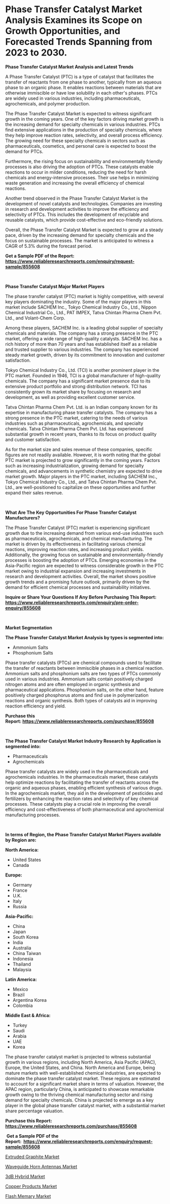 <p><h1>Phase Transfer Catalyst Market Analysis Examines its Scope on Growth Opportunities, and Forecasted Trends Spanning from 2023 to 2030.</h1></p><p><strong>Phase Transfer Catalyst Market Analysis and Latest Trends</strong></p>
<p><p>A Phase Transfer Catalyst (PTC) is a type of catalyst that facilitates the transfer of reactants from one phase to another, typically from an aqueous phase to an organic phase. It enables reactions between materials that are otherwise immiscible or have low solubility in each other's phases. PTCs are widely used in various industries, including pharmaceuticals, agrochemicals, and polymer production.</p><p>The Phase Transfer Catalyst Market is expected to witness significant growth in the coming years. One of the key factors driving market growth is the increasing demand for specialty chemicals in various industries. PTCs find extensive applications in the production of specialty chemicals, where they help improve reaction rates, selectivity, and overall process efficiency. The growing need for these specialty chemicals in sectors such as pharmaceuticals, cosmetics, and personal care is expected to boost the demand for PTCs.</p><p>Furthermore, the rising focus on sustainability and environmentally friendly processes is also driving the adoption of PTCs. These catalysts enable reactions to occur in milder conditions, reducing the need for harsh chemicals and energy-intensive processes. Their use helps in minimizing waste generation and increasing the overall efficiency of chemical reactions.</p><p>Another trend observed in the Phase Transfer Catalyst Market is the development of novel catalysts and technologies. Companies are investing in research and development activities to improve the efficiency and selectivity of PTCs. This includes the development of recyclable and reusable catalysts, which provide cost-effective and eco-friendly solutions.</p><p>Overall, the Phase Transfer Catalyst Market is expected to grow at a steady pace, driven by the increasing demand for specialty chemicals and the focus on sustainable processes. The market is anticipated to witness a CAGR of 5.3% during the forecast period.</p></p>
<p><strong>Get a Sample PDF of the Report:&nbsp; <a href="https://www.reliableresearchreports.com/enquiry/request-sample/855608">https://www.reliableresearchreports.com/enquiry/request-sample/855608</a></strong></p>
<p>&nbsp;</p>
<p><strong>Phase Transfer Catalyst Major Market Players</strong></p>
<p><p>The phase transfer catalyst (PTC) market is highly competitive, with several key players dominating the industry. Some of the major players in this market include SACHEM Inc., Tokyo Chemical Industry Co., Ltd., Nippon Chemical Industrial Co., Ltd., PAT IMPEX, Tatva Chintan Pharma Chem Pvt. Ltd., and Volant-Chem Corp.</p><p>Among these players, SACHEM Inc. is a leading global supplier of specialty chemicals and materials. The company has a strong presence in the PTC market, offering a wide range of high-quality catalysts. SACHEM Inc. has a rich history of more than 70 years and has established itself as a reliable and trusted supplier to various industries. The company has experienced steady market growth, driven by its commitment to innovation and customer satisfaction.</p><p>Tokyo Chemical Industry Co., Ltd. (TCI) is another prominent player in the PTC market. Founded in 1946, TCI is a global manufacturer of high-quality chemicals. The company has a significant market presence due to its extensive product portfolio and strong distribution network. TCI has consistently grown its market share by focusing on research and development, as well as providing excellent customer service.</p><p>Tatva Chintan Pharma Chem Pvt. Ltd. is an Indian company known for its expertise in manufacturing phase transfer catalysts. The company has a strong presence in the PTC market, catering to the needs of various industries such as pharmaceuticals, agrochemicals, and specialty chemicals. Tatva Chintan Pharma Chem Pvt. Ltd. has experienced substantial growth in recent years, thanks to its focus on product quality and customer satisfaction.</p><p>As for the market size and sales revenue of these companies, specific figures are not readily available. However, it is worth noting that the global PTC market is projected to grow significantly in the coming years. Factors such as increasing industrialization, growing demand for specialty chemicals, and advancements in synthetic chemistry are expected to drive market growth. Major players in the PTC market, including SACHEM Inc., Tokyo Chemical Industry Co., Ltd., and Tatva Chintan Pharma Chem Pvt. Ltd., are well-positioned to capitalize on these opportunities and further expand their sales revenue.</p></p>
<p>&nbsp;</p>
<p><strong>What Are The Key Opportunities For Phase Transfer Catalyst Manufacturers?</strong></p>
<p><p>The Phase Transfer Catalyst (PTC) market is experiencing significant growth due to the increasing demand from various end-use industries such as pharmaceuticals, agrochemicals, and chemical manufacturing. The market is driven by its effectiveness in facilitating various chemical reactions, improving reaction rates, and increasing product yields. Additionally, the growing focus on sustainable and environmentally-friendly processes is boosting the adoption of PTCs. Emerging economies in the Asia-Pacific region are expected to witness considerable growth in the PTC market owing to industrial expansion and increasing investments in research and development activities. Overall, the market shows positive growth trends and a promising future outlook, primarily driven by the demand for efficient chemical processes and sustainability initiatives.</p></p>
<p><strong>Inquire or Share Your Questions If Any Before Purchasing This Report: <a href="https://www.reliableresearchreports.com/enquiry/pre-order-enquiry/855608">https://www.reliableresearchreports.com/enquiry/pre-order-enquiry/855608</a></strong></p>
<p>&nbsp;</p>
<p><strong>Market Segmentation</strong></p>
<p><strong>The Phase Transfer Catalyst Market Analysis by types is segmented into:</strong></p>
<p><ul><li>Ammonium Salts</li><li>Phosphonium Salts</li></ul></p>
<p><p>Phase transfer catalysts (PTCs) are chemical compounds used to facilitate the transfer of reactants between immiscible phases in a chemical reaction. Ammonium salts and phosphonium salts are two types of PTCs commonly used in various industries. Ammonium salts contain positively charged nitrogen atoms and are often employed in organic synthesis and pharmaceutical applications. Phosphonium salts, on the other hand, feature positively charged phosphorus atoms and find use in polymerization reactions and organic synthesis. Both types of catalysts aid in improving reaction efficiency and yield.</p></p>
<p><strong>Purchase this Report:&nbsp;<a href="https://www.reliableresearchreports.com/purchase/855608">https://www.reliableresearchreports.com/purchase/855608</a></strong></p>
<p>&nbsp;</p>
<p><strong>The Phase Transfer Catalyst Market Industry Research by Application is segmented into:</strong></p>
<p><ul><li>Pharmaceuticals</li><li>Agrochemicals</li></ul></p>
<p><p>Phase transfer catalysts are widely used in the pharmaceuticals and agrochemicals industries. In the pharmaceuticals market, these catalysts help optimize reactions by facilitating the transfer of reactants across the organic and aqueous phases, enabling efficient synthesis of various drugs. In the agrochemicals market, they aid in the development of pesticides and fertilizers by enhancing the reaction rates and selectivity of key chemical processes. These catalysts play a crucial role in improving the overall efficiency and cost-effectiveness of both pharmaceutical and agrochemical manufacturing processes.</p></p>
<p>&nbsp;</p>
<p><strong>In terms of Region, the Phase Transfer Catalyst Market Players available by Region are:</strong></p>
<p>
    <p> <strong> North America: </strong>
        <ul>
            <li>United States</li>
            <li>Canada</li>
        </ul>
        </p> 
    <p> <strong> Europe: </strong>
        <ul>
            <li>Germany</li>
            <li>France</li>
            <li>U.K.</li>
            <li>Italy</li>
            <li>Russia</li>
        </ul>
        </p> 
    <p> <strong> Asia-Pacific: </strong>
        <ul>
            <li>China</li>
            <li>Japan</li>
            <li>South Korea</li>
            <li>India</li>
            <li>Australia</li>
            <li>China Taiwan</li>
            <li>Indonesia</li>
            <li>Thailand</li>
            <li>Malaysia</li>
        </ul>
        </p> 
    <p> <strong> Latin America: </strong>
        <ul>
            <li>Mexico</li>
            <li>Brazil</li>
            <li>Argentina Korea</li>
            <li>Colombia</li>
        </ul>
        </p> 
    <p> <strong> Middle East & Africa: </strong>
        <ul>
            <li>Turkey</li>
            <li>Saudi</li>
            <li>Arabia</li>
            <li>UAE</li>
            <li>Korea</li>
        </ul>
    </p>
    </p>
<p><p>The phase transfer catalyst market is projected to witness substantial growth in various regions, including North America, Asia Pacific (APAC), Europe, the United States, and China. North America and Europe, being mature markets with well-established chemical industries, are expected to dominate the phase transfer catalyst market. These regions are estimated to account for a significant market share in terms of valuation. However, the APAC region, particularly China, is anticipated to showcase remarkable growth owing to the thriving chemical manufacturing sector and rising demand for specialty chemicals. China is projected to emerge as a key player in the global phase transfer catalyst market, with a substantial market share percentage valuation.</p></p>
<p><strong>Purchase this Report: <a href="https://www.reliableresearchreports.com/purchase/855608">https://www.reliableresearchreports.com/purchase/855608</a></strong></p>
<p>&nbsp;<strong>Get a Sample PDF of the Report:&nbsp;&nbsp;<a href="https://www.reliableresearchreports.com/enquiry/request-sample/855608">https://www.reliableresearchreports.com/enquiry/request-sample/855608</a></strong></p>
<p><strong></strong></p>
<p><p><a href="https://github.com/kholmovskayalyudmila/Market-Research-Report-List-1/blob/main/extruded-graphite-market.md">Extruded Graphite Market</a></p><p><a href="https://medium.com/@dylangilbert65/waveguide-horn-antennas-market-size-market-outlook-and-market-forecast-2023-to-2030-f37fd1891b06">Waveguide Horn Antennas Market</a></p><p><a href="https://medium.com/@nicholasstewart02/3db-hybrid-market-trends-and-market-analysis-forecasted-for-period-2023-2030-8d5ada8088f8">3dB Hybrid Market</a></p><p><a href="https://github.com/zebdakicsin/Market-Research-Report-List-1/blob/main/copper-products-market.md">Copper Products Market</a></p><p><a href="https://medium.com/@randyrose31/flash-memary-market-trends-and-market-analysis-forecasted-for-period-2023-2030-7b382feb2b6b">Flash Memary Market</a></p></p>
